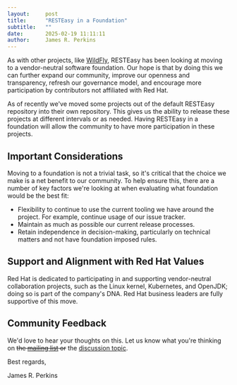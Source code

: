```yaml
---
layout:     post
title:      "RESTEasy in a Foundation"
subtitle:   ""
date:       2025-02-19 11:11:11
author:     James R. Perkins
---
```


As with other projects, like [WildFly](https://www.wildfly.org/news/2025/02/03/WildFly-in-a-Foundation/), RESTEasy has 
been looking at moving to a vendor-neutral software foundation. Our hope is that by doing this we can further expand our 
community, improve our openness and transparency, refresh our governance model, and encourage more participation by 
contributors not affiliated with Red Hat.

As of recently we've moved some projects out of the default RESTEasy repository into their own repository. This gives us 
the ability to release these projects at different intervals or as needed. Having RESTEasy in a foundation will allow the 
community to have more participation in these projects.

## Important Considerations

Moving to a foundation is not a trivial task, so it's critical that the choice we make is a net benefit to our community. 
To help ensure this, there are a number of key factors we're looking at when evaluating what foundation would be the best fit:

* Flexibility to continue to use the current tooling we have around the project. For example, continue usage of our issue tracker.
* Maintain as much as possible our current release processes.
* Retain independence in decision-making, particularly on technical matters and not have foundation imposed rules.

## Support and Alignment with Red Hat Values

Red Hat is dedicated to participating in and supporting vendor-neutral collaboration projects, such as the Linux kernel, 
Kubernetes, and OpenJDK; doing so is part of the company's DNA. Red Hat business leaders are fully supportive of this move.

## Community Feedback

We'd love to hear your thoughts on this. Let us know what you're thinking on ~~the [mailing list](https://lists.jboss.org/archives/list/resteasy-dev@lists.jboss.org/) or~~ the [discussion topic](https://github.com/orgs/resteasy/discussions/4513).

Best regards,

James R. Perkins

